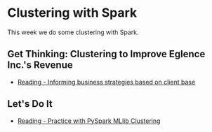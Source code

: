 # Clustering with Spark

This week we do some clustering with Spark.

## Get Thinking: Clustering to Improve Eglence Inc.'s Revenue

- [Reading - Informing business strategies based on client base](https://www.coursera.org/learn/big-data-project/supplement/UhUSR/informing-business-strategies-based-on-client-base)

## Let's Do It

- [Reading - Practice with PySpark MLlib Clustering](https://www.coursera.org/learn/big-data-project/supplement/VqbUU/practice-with-pyspark-mllib-clustering)